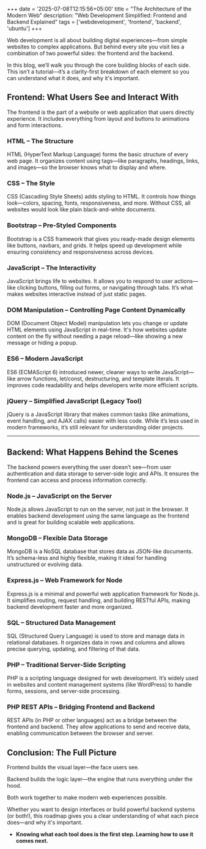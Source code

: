 +++
date = '2025-07-08T12:15:56+05:00'
title = "The Architecture of the Modern Web"
description: "Web Development Simplified: Frontend and Backend Explained"
tags = ['webdevelopment', 'frontend', 'backend', 'ubuntu']
+++


Web development is all about building digital experiences—from simple websites to complex applications. But behind every site you visit lies a combination of two powerful sides: the frontend and the backend.

In this blog, we’ll walk you through the core building blocks of each side. This isn’t a tutorial—it’s a clarity-first breakdown of each element so you can understand what it does, and why it's important.

## Frontend: What Users See and Interact With
The frontend is the part of a website or web application that users directly experience. It includes everything from layout and buttons to animations and form interactions.

### HTML – The Structure
HTML (HyperText Markup Language) forms the basic structure of every web page. It organizes content using tags—like paragraphs, headings, links, and images—so the browser knows what to display and where.

### CSS – The Style
CSS (Cascading Style Sheets) adds styling to HTML. It controls how things look—colors, spacing, fonts, responsiveness, and more. Without CSS, all websites would look like plain black-and-white documents.

### Bootstrap – Pre-Styled Components
Bootstrap is a CSS framework that gives you ready-made design elements like buttons, navbars, and grids. It helps speed up development while ensuring consistency and responsiveness across devices.

### JavaScript – The Interactivity
JavaScript brings life to websites. It allows you to respond to user actions—like clicking buttons, filling out forms, or navigating through tabs. It’s what makes websites interactive instead of just static pages.

### DOM Manipulation – Controlling Page Content Dynamically
DOM (Document Object Model) manipulation lets you change or update HTML elements using JavaScript in real-time. It's how websites update content on the fly without needing a page reload—like showing a new message or hiding a popup.

### ES6 – Modern JavaScript
ES6 (ECMAScript 6) introduced newer, cleaner ways to write JavaScript—like arrow functions, let/const, destructuring, and template literals. It improves code readability and helps developers write more efficient scripts.

### jQuery – Simplified JavaScript (Legacy Tool)
jQuery is a JavaScript library that makes common tasks (like animations, event handling, and AJAX calls) easier with less code. While it’s less used in modern frameworks, it’s still relevant for understanding older projects.

---

## Backend: What Happens Behind the Scenes
The backend powers everything the user doesn’t see—from user authentication and data storage to server-side logic and APIs. It ensures the frontend can access and process information correctly.

### Node.js – JavaScript on the Server
Node.js allows JavaScript to run on the server, not just in the browser. It enables backend development using the same language as the frontend and is great for building scalable web applications.

### MongoDB – Flexible Data Storage
MongoDB is a NoSQL database that stores data as JSON-like documents. It’s schema-less and highly flexible, making it ideal for handling unstructured or evolving data.

### Express.js – Web Framework for Node
Express.js is a minimal and powerful web application framework for Node.js. It simplifies routing, request handling, and building RESTful APIs, making backend development faster and more organized.

### SQL – Structured Data Management
SQL (Structured Query Language) is used to store and manage data in relational databases. It organizes data in rows and columns and allows precise querying, updating, and filtering of that data.

### PHP – Traditional Server-Side Scripting
PHP is a scripting language designed for web development. It’s widely used in websites and content management systems (like WordPress) to handle forms, sessions, and server-side processing.

### PHP REST APIs – Bridging Frontend and Backend
REST APIs (in PHP or other languages) act as a bridge between the frontend and backend. They allow applications to send and receive data, enabling communication between the browser and server.

## Conclusion: The Full Picture
Frontend builds the visual layer—the face users see.

Backend builds the logic layer—the engine that runs everything under the hood.

Both work together to make modern web experiences possible.

Whether you want to design interfaces or build powerful backend systems (or both!), this roadmap gives you a clear understanding of what each piece does—and why it's important.

- **Knowing what each tool does is the first step. Learning how to use it comes next.**